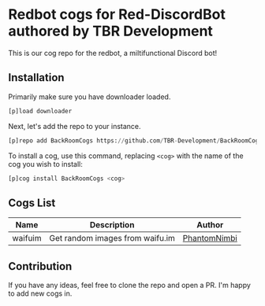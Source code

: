 # Redbot cogs for Red-DiscordBot authored by TBR Development
This is our cog repo for the redbot, a miltifunctional Discord bot!

## Installation
Primarily make sure you have downloader loaded.

```py
[p]load downloader
```

Next, let's add the repo to your instance.

```py
[p]repo add BackRoomCogs https://github.com/TBR-Development/BackRoomCogs
```

To install a cog, use this command, replacing `<cog>` with the name of the cog you wish to install:

```py
[p]cog install BackRoomCogs <cog>
```

## Cogs List

| Name | Description | Author |
| --- | --- | --- |
| waifuim | Get random images from waifu.im | [PhantomNimbi][PHANTOMNIMBI] |


## Contribution

If you have any ideas, feel free to clone the repo and open a PR. I'm happy to add new cogs in.


[PHANTOMNIMBI]: https://github.com/PhantomNimbi